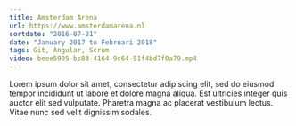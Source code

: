```yaml
---
title: Amsterdam Arena
url: https://www.amsterdamarena.nl
sortdate: "2016-07-21"
date: "January 2017 to Februari 2018"
tags: Git, Angular, Scrum
video: beee5905-bc83-4164-9c64-51f4bd7f0a79.mp4
---
```

Lorem ipsum dolor sit amet, consectetur adipiscing elit, sed do eiusmod tempor incididunt ut labore et dolore magna aliqua. Est ultricies integer quis auctor elit sed vulputate. Pharetra magna ac placerat vestibulum lectus. Vitae nunc sed velit dignissim sodales.